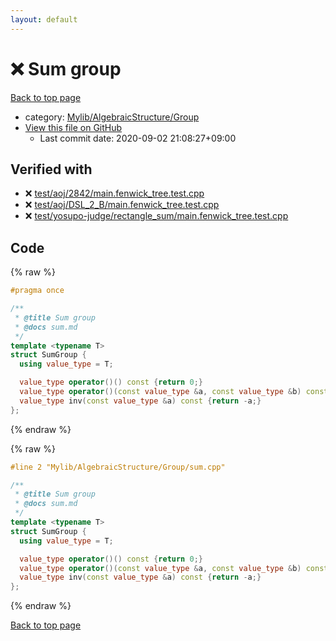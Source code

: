 ```yaml
---
layout: default
---
```


<!-- mathjax config similar to math.stackexchange -->
<script type="text/javascript" async
  src="https://cdnjs.cloudflare.com/ajax/libs/mathjax/2.7.5/MathJax.js?config=TeX-MML-AM_CHTML">
</script>
<script type="text/x-mathjax-config">
  MathJax.Hub.Config({
    TeX: { equationNumbers: { autoNumber: "AMS" }},
    tex2jax: {
      inlineMath: [ ['$','$'] ],
      processEscapes: true
    },
    "HTML-CSS": { matchFontHeight: false },
    displayAlign: "left",
    displayIndent: "2em"
  });
</script>

<script type="text/javascript" src="https://cdnjs.cloudflare.com/ajax/libs/jquery/3.4.1/jquery.min.js"></script>
<script src="https://cdn.jsdelivr.net/npm/jquery-balloon-js@1.1.2/jquery.balloon.min.js" integrity="sha256-ZEYs9VrgAeNuPvs15E39OsyOJaIkXEEt10fzxJ20+2I=" crossorigin="anonymous"></script>
<script type="text/javascript" src="../../../../assets/js/copy-button.js"></script>
<link rel="stylesheet" href="../../../../assets/css/copy-button.css" />


# :x: Sum group

<a href="../../../../index.html">Back to top page</a>

* category: <a href="../../../../index.html#a11cf6f4bd6e76e33e4d7136e3eb98bc">Mylib/AlgebraicStructure/Group</a>
* <a href="{{ site.github.repository_url }}/blob/master/Mylib/AlgebraicStructure/Group/sum.cpp">View this file on GitHub</a>
    - Last commit date: 2020-09-02 21:08:27+09:00




## Verified with

* :x: <a href="../../../../verify/test/aoj/2842/main.fenwick_tree.test.cpp.html">test/aoj/2842/main.fenwick_tree.test.cpp</a>
* :x: <a href="../../../../verify/test/aoj/DSL_2_B/main.fenwick_tree.test.cpp.html">test/aoj/DSL_2_B/main.fenwick_tree.test.cpp</a>
* :x: <a href="../../../../verify/test/yosupo-judge/rectangle_sum/main.fenwick_tree.test.cpp.html">test/yosupo-judge/rectangle_sum/main.fenwick_tree.test.cpp</a>


## Code

<a id="unbundled"></a>
{% raw %}
```cpp
#pragma once

/**
 * @title Sum group
 * @docs sum.md
 */
template <typename T>
struct SumGroup {
  using value_type = T;

  value_type operator()() const {return 0;}
  value_type operator()(const value_type &a, const value_type &b) const {return a + b;}
  value_type inv(const value_type &a) const {return -a;}
};

```
{% endraw %}

<a id="bundled"></a>
{% raw %}
```cpp
#line 2 "Mylib/AlgebraicStructure/Group/sum.cpp"

/**
 * @title Sum group
 * @docs sum.md
 */
template <typename T>
struct SumGroup {
  using value_type = T;

  value_type operator()() const {return 0;}
  value_type operator()(const value_type &a, const value_type &b) const {return a + b;}
  value_type inv(const value_type &a) const {return -a;}
};

```
{% endraw %}

<a href="../../../../index.html">Back to top page</a>


